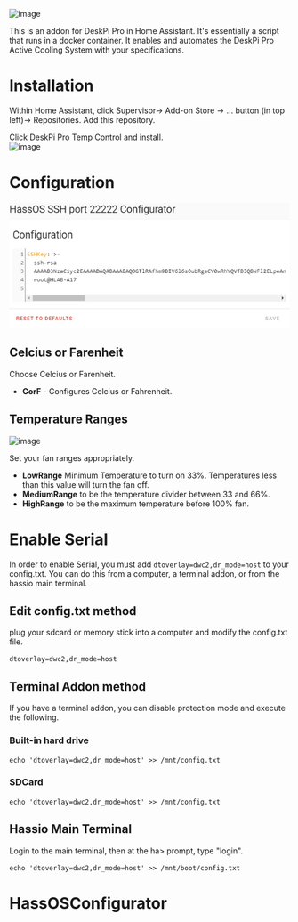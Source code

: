 ![image](gitResources/activecooling.jpg)

This is an addon for DeskPi Pro in Home Assistant.  It's essentially a script that runs in a docker container.  It enables and automates the DeskPi Pro Active Cooling System with your specifications.<br>

# Installation
Within Home Assistant, click Supervisor-> Add-on Store -> … button (in top left)-> Repositories. Add this repository. 

Click DeskPi Pro Temp Control and install.<br>
![image](gitResources/addonSelect.png)

# Configuration
![image](gitResources/Configuration.png)
## Celcius or Farenheit
Choose Celcius or Farenheit.
* **CorF** - Configures Celcius or Fahrenheit.

## Temperature Ranges
![image](gitResources/FanRangeExplaination.png)

Set your fan ranges appropriately. 
* **LowRange** Minimum Temperature to turn on 33%. Temperatures less than this value will turn the fan off.
* **MediumRange** to be the temperature divider between 33 and 66%.
* **HighRange** to be the maximum temperature before 100% fan.


# Enable Serial
In order to enable Serial, you must add ```dtoverlay=dwc2,dr_mode=host``` to your config.txt.  You can do this from a computer, a terminal addon, or from the hassio main terminal.

## Edit config.txt method 
plug your sdcard or memory stick into a computer and modify the config.txt file.
```
dtoverlay=dwc2,dr_mode=host
```

## Terminal Addon method
If you have a terminal addon, you can disable protection mode and execute the following. 

### Built-in hard drive
```mount /dev/sda1 /mnt
echo 'dtoverlay=dwc2,dr_mode=host' >> /mnt/config.txt
```
### SDCard
```mount /dev/mmcblk0p1 /mnt
echo 'dtoverlay=dwc2,dr_mode=host' >> /mnt/config.txt
```

## Hassio Main Terminal
Login to the main terminal, then at the ha> prompt, type "login". 
```
echo 'dtoverlay=dwc2,dr_mode=host' >> /mnt/boot/config.txt
```
# HassOSConfigurator
